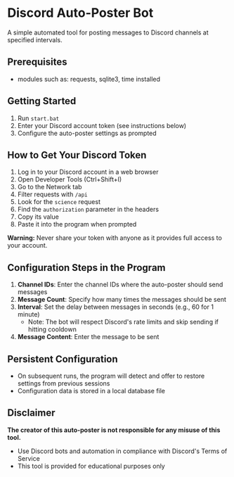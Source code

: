 # Discord Auto-Poster Bot

A simple automated tool for posting messages to Discord channels at specified intervals.

## Prerequisites
- modules such as: requests, sqlite3, time installed

## Getting Started

1. Run `start.bat`
2. Enter your Discord account token (see instructions below)
3. Configure the auto-poster settings as prompted

## How to Get Your Discord Token

1. Log in to your Discord account in a web browser
2. Open Developer Tools (Ctrl+Shift+I)
3. Go to the Network tab
4. Filter requests with `/api`
5. Look for the `science` request
6. Find the `authorization` parameter in the headers
7. Copy its value
8. Paste it into the program when prompted

**Warning:** Never share your token with anyone as it provides full access to your account.

## Configuration Steps in the Program

1. **Channel IDs**: Enter the channel IDs where the auto-poster should send messages
2. **Message Count**: Specify how many times the messages should be sent
3. **Interval**: Set the delay between messages in seconds (e.g., 60 for 1 minute)
   - Note: The bot will respect Discord's rate limits and skip sending if hitting cooldown
4. **Message Content**: Enter the message to be sent

## Persistent Configuration

- On subsequent runs, the program will detect and offer to restore settings from previous sessions
- Configuration data is stored in a local database file

## Disclaimer

**The creator of this auto-poster is not responsible for any misuse of this tool.**
- Use Discord bots and automation in compliance with Discord's Terms of Service
- This tool is provided for educational purposes only


